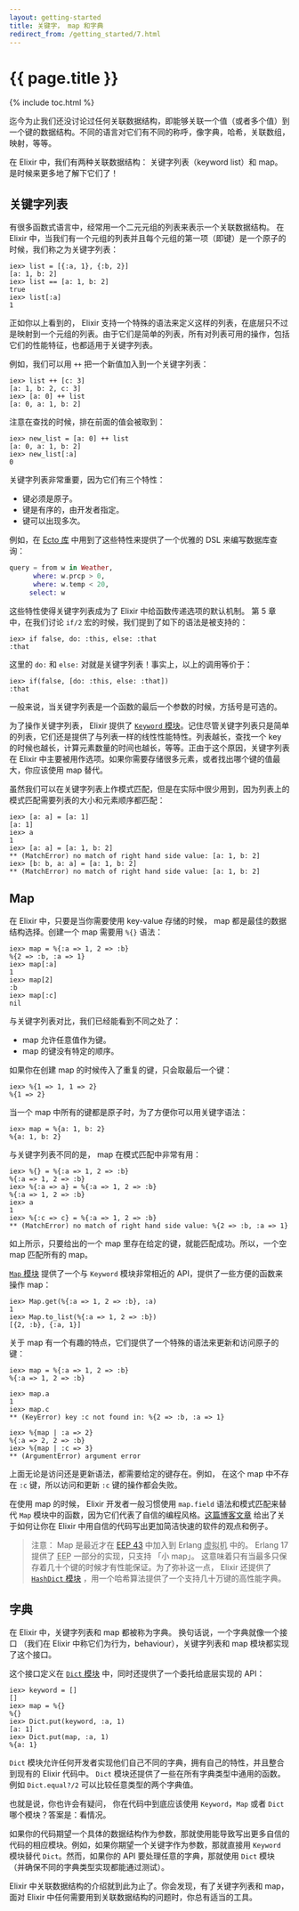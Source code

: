 ```yaml
---
layout: getting-started
title: 关键字， map 和字典
redirect_from: /getting_started/7.html
---
```


# {{ page.title }}

{% include toc.html %}

迄今为止我们还没讨论过任何关联数据结构，即能够关联一个值（或者多个值）到一个键的数据结构。不同的语言对它们有不同的称呼，像字典，哈希，关联数组，映射，等等。

在 Elixir 中，我们有两种关联数据结构： 关键字列表（keyword list）和 map。是时候来更多地了解下它们了！

## 关键字列表

有很多函数式语言中，经常用一个二元元组的列表来表示一个关联数据结构。 在 Elixir 中，当我们有一个元组的列表并且每个元组的第一项（即键）是一个原子的时候，我们称之为关键字列表：

```iex
iex> list = [{:a, 1}, {:b, 2}]
[a: 1, b: 2]
iex> list == [a: 1, b: 2]
true
iex> list[:a]
1
```

正如你以上看到的， Elixir 支持一个特殊的语法来定义这样的列表，在底层只不过是映射到一个元组的列表。由于它们是简单的列表，所有对列表可用的操作，包括它们的性能特征，也都适用于关键字列表。

例如，我们可以用 `++` 把一个新值加入到一个关键字列表：

```iex
iex> list ++ [c: 3]
[a: 1, b: 2, c: 3]
iex> [a: 0] ++ list
[a: 0, a: 1, b: 2]
```

注意在查找的时候，排在前面的值会被取到：

```iex
iex> new_list = [a: 0] ++ list
[a: 0, a: 1, b: 2]
iex> new_list[:a]
0
```

关键字列表非常重要，因为它们有三个特性：

  * 键必须是原子。
  * 键是有序的，由开发者指定。
  * 键可以出现多次。

例如，在 [Ecto 库](https://github.com/elixir-lang/ecto) 中用到了这些特性来提供了一个优雅的 DSL 来编写数据库查询：

```elixir
query = from w in Weather,
      where: w.prcp > 0,
      where: w.temp < 20,
     select: w
```

这些特性使得关键字列表成为了 Elixir 中给函数传递选项的默认机制。 第 5 章中，在我们讨论 `if/2` 宏的时候，我们提到了如下的语法是被支持的：

```iex
iex> if false, do: :this, else: :that
:that
```

这里的 `do:` 和 `else:` 对就是关键字列表！事实上，以上的调用等价于：

```iex
iex> if(false, [do: :this, else: :that])
:that
```

一般来说，当关键字列表是一个函数的最后一个参数的时候，方括号是可选的。

为了操作关键字列表， Elixir 提供了 [`Keyword` 模块](/docs/stable/elixir/#!Keyword.html)。记住尽管关键字列表只是简单的列表，它们还是提供了与列表一样的线性性能特性。列表越长，查找一个 key 的时候也越长，计算元素数量的时间也越长，等等。正由于这个原因，关键字列表在 Elixir 中主要被用作选项。如果你需要存储很多元素，或者找出哪个键的值最大，你应该使用 map 替代。

虽然我们可以在关键字列表上作模式匹配，但是在实际中很少用到，因为列表上的模式匹配需要列表的大小和元素顺序都匹配：

```iex
iex> [a: a] = [a: 1]
[a: 1]
iex> a
1
iex> [a: a] = [a: 1, b: 2]
** (MatchError) no match of right hand side value: [a: 1, b: 2]
iex> [b: b, a: a] = [a: 1, b: 2]
** (MatchError) no match of right hand side value: [a: 1, b: 2]
```

## Map

在 Elixir 中，只要是当你需要使用 key-value 存储的时候， map 都是最佳的数据结构选择。创建一个 map 需要用 `%{}` 语法：

```iex
iex> map = %{:a => 1, 2 => :b}
%{2 => :b, :a => 1}
iex> map[:a]
1
iex> map[2]
:b
iex> map[:c]
nil
```

与关键字列表对比，我们已经能看到不同之处了：

  * map 允许任意值作为键。
  * map 的键没有特定的顺序。

如果你在创建 map 的时候传入了重复的键，只会取最后一个键：

```iex
iex> %{1 => 1, 1 => 2}
%{1 => 2}
```

当一个 map 中所有的键都是原子时，为了方便你可以用关键字语法：

```iex
iex> map = %{a: 1, b: 2}
%{a: 1, b: 2}
```

与关键字列表不同的是， map 在模式匹配中非常有用：

```iex
iex> %{} = %{:a => 1, 2 => :b}
%{:a => 1, 2 => :b}
iex> %{:a => a} = %{:a => 1, 2 => :b}
%{:a => 1, 2 => :b}
iex> a
1
iex> %{:c => c} = %{:a => 1, 2 => :b}
** (MatchError) no match of right hand side value: %{2 => :b, :a => 1}
```

如上所示，只要给出的一个 map 里存在给定的键，就能匹配成功。所以，一个空 map 匹配所有的 map。

[`Map` 模块](/docs/stable/elixir/#!Map.html) 提供了一个与 `Keyword` 模块非常相近的 API，提供了一些方便的函数来操作 map：

```iex
iex> Map.get(%{:a => 1, 2 => :b}, :a)
1
iex> Map.to_list(%{:a => 1, 2 => :b})
[{2, :b}, {:a, 1}]
```

关于 map 有一个有趣的特点，它们提供了一个特殊的语法来更新和访问原子的键：

```iex
iex> map = %{:a => 1, 2 => :b}
%{:a => 1, 2 => :b}

iex> map.a
1
iex> map.c
** (KeyError) key :c not found in: %{2 => :b, :a => 1}

iex> %{map | :a => 2}
%{:a => 2, 2 => :b}
iex> %{map | :c => 3}
** (ArgumentError) argument error
```

上面无论是访问还是更新语法，都需要给定的键存在。例如， 在这个 map 中不存在 `:c` 键，所以访问和更新 `:c` 键的操作都会失败。

在使用 map 的时候， Elixir 开发者一般习惯使用 `map.field` 语法和模式匹配来替代 `Map` 模块中的函数，因为它们代表了自信的编程风格。[这篇博客文章](http://blog.plataformatec.com.br/2014/09/writing-assertive-code-with-elixir/) 给出了关于如何让你在 Elixir 中用自信的代码写出更加简洁快速的软件的观点和例子。

> 注意： Map 是最近才在 [EEP 43](http://www.erlang.org/eeps/eep-0043.html "Erlang Enhancement Proposal #43: Maps") 中加入到 Erlang <abbr title="Virtual Machine">虚拟机</abbr> 中的。 Erlang 17 提供了 <abbr title="Erlang Enhancement Proposal">EEP</abbr> 一部分的实现，只支持 「小 map」。 这意味着只有当最多只保存着几十个键的时候才有性能保证。为了弥补这一点， Elixir 还提供了 [`HashDict` 模块](/docs/stable/elixir/#!HashDict.html) ，用一个哈希算法提供了一个支持几十万键的高性能字典。

## 字典

在 Elixir 中，关键字列表和 map 都被称为字典。 换句话说，一个字典就像一个接口 （我们在 Elixir 中称它们为行为，behaviour），关键字列表和 map 模块都实现了这个接口。

这个接口定义在 [`Dict` 模块](/docs/stable/elixir/#!Dict.html) 中，同时还提供了一个委托给底层实现的 API：

```iex
iex> keyword = []
[]
iex> map = %{}
%{}
iex> Dict.put(keyword, :a, 1)
[a: 1]
iex> Dict.put(map, :a, 1)
%{a: 1}
```

`Dict` 模块允许任何开发者实现他们自己不同的字典，拥有自己的特性，并且整合到现有的 Elixir 代码中。 `Dict` 模块还提供了一些在所有字典类型中通用的函数。例如 `Dict.equal?/2` 可以比较任意类型的两个字典值。

也就是说，你也许会有疑问， 你在代码中到底应该使用 `Keyword`，`Map` 或者 `Dict` 哪个模块？答案是：看情况。

如果你的代码期望一个具体的数据结构作为参数，那就使用能导致写出更多自信的代码的相应模块。例如，如果你期望一个关键字作为参数，那就直接用 `Keyword` 模块替代 `Dict`。然而，如果你的 API 要处理任意的字典，那就使用 `Dict` 模块 （并确保不同的字典类型实现都能通过测试）。

Elixir 中关联数据结构的介绍就到此为止了。你会发现，有了关键字列表和 map，面对 Elixir 中任何需要用到关联数据结构的问题时，你总有适当的工具。
